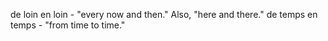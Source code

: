 de loin en loin - "every now and then." Also, "here and there."
de temps en temps - "from time to time."
